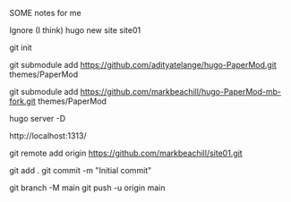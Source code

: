 SOME notes for me


Ignore (I think) hugo new site site01

git init

git submodule add https://github.com/adityatelange/hugo-PaperMod.git themes/PaperMod


git submodule add https://github.com/markbeachill/hugo-PaperMod-mb-fork.git themes/PaperMod


hugo server -D

http://localhost:1313/


git remote add origin https://github.com/markbeachill/site01.git


git add .
git commit -m "Initial commit"





git branch -M main
git push -u origin main


